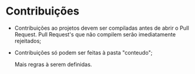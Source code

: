 # Contribuições

 - Contribuições ao projetos devem ser compiladas antes de abrir o Pull Request. Pull Request's que não compilem serão imediatamente rejeitados;
 - Contribuições só podem ser feitas à pasta "conteudo";

   Mais regras à serem definidas.
